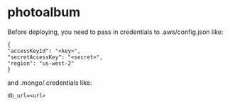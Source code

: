 # photoalbum

Before deploying, you need to pass in credentials to .aws/config.json like:
```
{
"accessKeyId": "<key>",
"secretAccessKey": "<secret>",
"region": "us-west-2"
}
```
and .mongo/.credentials like:
```
db_url=<url>
```

